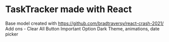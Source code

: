 # TaskTracker made with React
Base model created with https://github.com/bradtraversy/react-crash-2021/
Add ons - 
Clear All Button
Important Option
Dark Theme, animations, date picker
